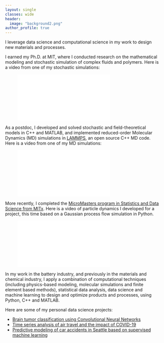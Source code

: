```yaml
---
layout: single
classes: wide
header:
  image: "background2.png"
author_profile: true
---
```


I leverage data science and computational science in my work to design new materials and processes.  

I earned my Ph.D. at MIT, where I conducted research on the mathematical modeling and stochastic simulation of complex fluids and polymers. Here is a video from one of my stochastic simulations:

<div class="video">
    <figure style="width: 400px" class="align-center">
        <iframe src="//www.youtube.com/embed/ZdjoFG8iMJg?rel=0" frameborder="0"></iframe>
    </figure>
</div>

As a postdoc, I developed and solved stochastic and field-theoretical models in C++ and MATLAB, and implemented reduced-order Molecular Dynamics (MD) simulations in [LAMMPS](https://www.lammps.org/), an open source C++ MD code. Here is a video from one of my MD simulations:

<div class="video">
    <figure style="width: 400px" class="align-center">
        <iframe src="//www.youtube.com/embed/3zoMJs3IeZY?rel=0" frameborder="0"></iframe>
    </figure>
</div>

More recently, I completed the [MicroMasters program in Statistics and Data Science from MITx](https://www.edx.org/micromasters/mitx-statistics-and-data-science). Here is a video of particle dynamics I developed for a project, this time based on a Gaussian process flow simulation in Python.

<div class="video">
    <figure style="width: 400px" class="align-center">
        <iframe src="//www.youtube.com/embed/qZxby-lWuBU?rel=0" frameborder="0"></iframe>
    </figure>
</div>


In my work in the battery industry, and previously in the materials and chemical industry, I apply a combination of computational techniques (including physics-based modeling, molecular simulations and finite element based methods), statistical data analysis, data science and machine learning to design and optimize products and processes, using Python, C++ and MATLAB. 

Here are some of my personal data science projects:

- [Brain tumor classification using Convolutional Neural Networks](https://www.linkedin.com/pulse/deep-learning-brain-tumor-classification-aruna-mohan/)
- [Time series analysis of air travel and the impact of COVID-19](https://www.linkedin.com/pulse/time-series-analysis-air-travel-impact-covid-19-aruna-mohan/)
- [Predictive modeling of car accidents in Seattle based on supervised machine learning](https://www.linkedin.com/pulse/predictive-modeling-car-accidents-seattle-aruna-mohan/)
